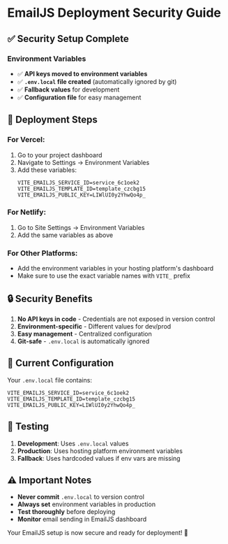 # EmailJS Deployment Security Guide

## ✅ Security Setup Complete

### Environment Variables
- ✅ **API keys moved to environment variables**
- ✅ **`.env.local` file created** (automatically ignored by git)
- ✅ **Fallback values** for development
- ✅ **Configuration file** for easy management

## 🚀 Deployment Steps

### For Vercel:
1. Go to your project dashboard
2. Navigate to Settings → Environment Variables
3. Add these variables:
   ```
   VITE_EMAILJS_SERVICE_ID=service_6c1oek2
   VITE_EMAILJS_TEMPLATE_ID=template_czcbg15
   VITE_EMAILJS_PUBLIC_KEY=LIWlUI0y2YhwQo4p_
   ```

### For Netlify:
1. Go to Site Settings → Environment Variables
2. Add the same variables as above

### For Other Platforms:
- Add the environment variables in your hosting platform's dashboard
- Make sure to use the exact variable names with `VITE_` prefix

## 🔒 Security Benefits

1. **No API keys in code** - Credentials are not exposed in version control
2. **Environment-specific** - Different values for dev/prod
3. **Easy management** - Centralized configuration
4. **Git-safe** - `.env.local` is automatically ignored

## 📝 Current Configuration

Your `.env.local` file contains:
```env
VITE_EMAILJS_SERVICE_ID=service_6c1oek2
VITE_EMAILJS_TEMPLATE_ID=template_czcbg15
VITE_EMAILJS_PUBLIC_KEY=LIWlUI0y2YhwQo4p_
```

## 🧪 Testing

1. **Development**: Uses `.env.local` values
2. **Production**: Uses hosting platform environment variables
3. **Fallback**: Uses hardcoded values if env vars are missing

## ⚠️ Important Notes

- **Never commit** `.env.local` to version control
- **Always set** environment variables in production
- **Test thoroughly** before deploying
- **Monitor** email sending in EmailJS dashboard

Your EmailJS setup is now secure and ready for deployment! 🚀 
